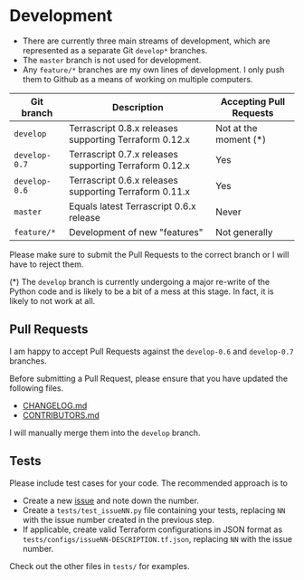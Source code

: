 # Development

* There are currently three main streams of development, which are represented as a separate Git ``develop*`` branches. 
* The ``master`` branch is not used for development. 
* Any ``feature/*`` branches are my own lines of development. I only push them to Github as a means of working on multiple computers.

| Git branch       | Description                                            | Accepting Pull Requests |
|------------------|--------------------------------------------------------|-------------------------|
| ``develop``      | Terrascript 0.8.x releases supporting Terraform 0.12.x | Not at the moment (*)   |
| ``develop-0.7``  | Terrascript 0.7.x releases supporting Terraform 0.12.x | Yes                     |
| ``develop-0.6``  | Terrascript 0.6.x releases supporting Terraform 0.11.x | Yes                     |
| ``master``       | Equals latest Terrascript 0.6.x release                | Never                   |
| ``feature/*``    | Development of new "features"                          | Not generally           |

Please make sure to submit the Pull Requests to the correct branch or I will have to reject them. 

(*) The ``develop`` branch is currently undergoing a major re-write of the Python code and is likely to be a bit 
of a mess at this stage. In fact, it is likely to not work at all.

## Pull Requests

I am happy to accept Pull Requests against the ``develop-0.6`` and ``develop-0.7`` branches. 

Before submitting a Pull Request, please ensure that you have updated the following files.
* [CHANGELOG.md](CHANGELOG.md)
* [CONTRIBUTORS.md](CONTRIBUTORS.md)

I will manually merge them into the ``develop`` branch.

## Tests

Please include test cases for your code. The recommended approach is to 
* Create a new [issue](https://github.com/mjuenema/python-terrascript/issues) and note down the number.
* Create a ``tests/test_issueNN.py`` file containing your tests, replacing ``NN`` with the issue number created in the previous step.
* If applicable, create valid Terraform configurations in JSON format as ``tests/configs/issueNN-DESCRIPTION.tf.json``, replacing ``NN`` with the issue number.

Check out the other files in ``tests/`` for examples.
